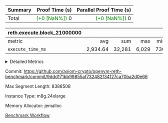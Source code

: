 | Summary | Proof Time (s) | Parallel Proof Time (s) |
|:---|---:|---:|
| Total | <span style='color: green'>(+0 [NaN%])</span> 0 | <span style='color: green'>(+0 [NaN%])</span> 0 |


| reth.execute.block_21000000 |||||
|:---|---:|---:|---:|---:|
|metric|avg|sum|max|min|
| `execute_time_ms     ` |  2,934.64 |  32,281 |  6,029 |  730 |



<details>
<summary>Detailed Metrics</summary>

| group | block_number | num_segments |
| --- | --- | --- |
| reth.execute.block_21000000 | 21000000 | 11 | 

| group | block_number | segment | execute_time_ms |
| --- | --- | --- | --- |
| reth.execute.block_21000000 | 21000000 | 0 | 3,087 | 
| reth.execute.block_21000000 | 21000000 | 1 | 2,968 | 
| reth.execute.block_21000000 | 21000000 | 10 | 730 | 
| reth.execute.block_21000000 | 21000000 | 2 | 2,782 | 
| reth.execute.block_21000000 | 21000000 | 3 | 850 | 
| reth.execute.block_21000000 | 21000000 | 4 | 6,029 | 
| reth.execute.block_21000000 | 21000000 | 5 | 3,333 | 
| reth.execute.block_21000000 | 21000000 | 6 | 3,609 | 
| reth.execute.block_21000000 | 21000000 | 7 | 3,440 | 
| reth.execute.block_21000000 | 21000000 | 8 | 3,336 | 
| reth.execute.block_21000000 | 21000000 | 9 | 2,117 | 

</details>


Commit: https://github.com/axiom-crypto/openvm-reth-benchmark/commit/9ddd171bb99855af732482f34127ca70ba2d0e66

Max Segment Length: 8388508

Instance Type: m8g.24xlarge

Memory Allocator: jemalloc

[Benchmark Workflow](https://github.com/axiom-crypto/openvm-reth-benchmark/actions/runs/14673675328)
